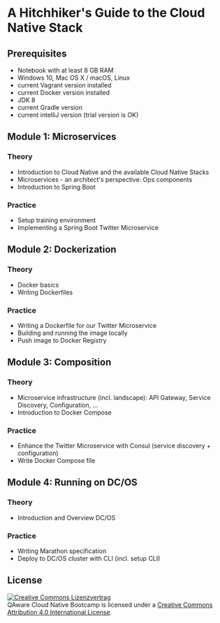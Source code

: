 # A Hitchhiker's Guide to the Cloud Native Stack

## Prerequisites
 * Notebook with at least 8 GB RAM
 * Windows 10, Mac OS X / macOS, Linux
 * current Vagrant version installed
 * current Docker version installed
 * JDK 8
 * current Gradle version
 * current intelliJ version (trial version is OK) 

## Module 1: Microservices
### Theory
 * Introduction to Cloud Native and the available Cloud Native Stacks
 * Microservices - an architect's perspective: Ops components
 * Introduction to Spring Boot
 
### Practice
 * Setup training environment
 * Implementing a Spring Boot Twitter Microservice
 
## Module 2: Dockerization
### Theory
 * Docker basics
 * Writing Dockerfiles
 
### Practice
 * Writing a Dockerfile for our Twitter Microservice
 * Building and running the image locally 
 * Push image to Docker Registry
 
## Module 3: Composition
### Theory
 * Microservice infrastructure (incl. landscape): API Gateway, Service Discovery, Configuration, ...
 * Introduction to Docker Compose
 
### Practice
 * Enhance the Twitter Microservice with Consul (service discovery + configuration)
 * Write Docker Compose file
 
## Module 4: Running on DC/OS
### Theory
 * Introduction and Overview DC/OS
 
### Practice
 * Writing Marathon specification
 * Deploy to DC/OS cluster with CLI (incl. setup CLI)
 
## License
<a rel="license" href="http://creativecommons.org/licenses/by-sa/4.0/"><img alt="Creative Commons Lizenzvertrag" style="border-width:0" src="https://i.creativecommons.org/l/by-sa/4.0/88x31.png" /></a><br /><span xmlns:dct="http://purl.org/dc/terms/" href="http://purl.org/dc/dcmitype/Text" property="dct:title" rel="dct:type">QAware Cloud Native Bootcamp</span> is licensed under a <a rel="license" href="http://creativecommons.org/licenses/by-sa/4.0/">Creative Commons Attribution 4.0 International License</a>.
 
 
